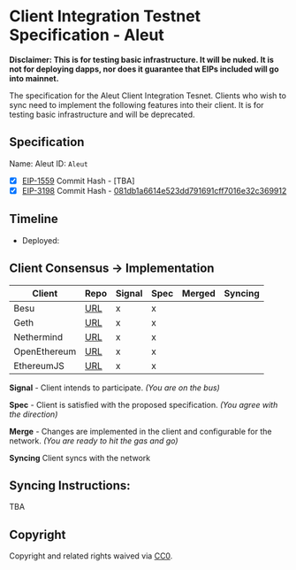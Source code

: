 # Client Integration Testnet Specification - Aleut

**Disclaimer: This is for testing basic infrastructure. It will be nuked. It is not for deploying dapps, nor does it guarantee that EIPs included will go into mainnet.**

The specification for the Aleut Client Integration Tesnet. Clients who wish to sync need to implement the following features into their client. It is for testing basic infrastructure and will be deprecated.

## Specification

Name: Aleut
ID: `Aleut`

  - [x] [EIP-1559](https://eips.ethereum.org/EIPS/eip-1559) Commit Hash - [TBA]
  - [x] [EIP-3198](https://eips.ethereum.org/EIPS/eip-3198) Commit Hash - [081db1a6614e523dd791691cff7016e32c369912](https://github.com/ethereum/EIPs/commit/081db1a6614e523dd791691cff7016e32c369912) 

## Timeline

 - Deployed:

## Client Consensus -> Implementation 


| **Client**   | Repo                     | Signal | Spec | Merged | Syncing |
|--------------|--------------------------|--------|------|--------|---------|
| Besu         | [URL][besu-repo]         | x      | x    |        |         |
| Geth         | [URL][geth-repo]         | x      | x    |        |         |
| Nethermind   | [URL][nethermind-repo]   | x      | x    |        |         |
| OpenEthereum | [URL][openethereum-repo] | x      | x    |        |         |
| EthereumJS   | [URL][ethereumjs-repo]   | x      | x    |        |         |

**Signal** -
Client intends to participate. *(You are on the bus)*

**Spec** -
Client is satisfied with the proposed specification. *(You agree with the direction)*

**Merge** -
Changes are implemented in the client and configurable for the network. *(You are ready to hit the gas and go)*

**Syncing**
Client syncs with the network

## Syncing Instructions:

TBA


## Copyright
Copyright and related rights waived via [CC0](https://creativecommons.org/publicdomain/zero/1.0/).


[besu-repo]: https://github.com/hyperledger/besu
[geth-repo]: https://github.com/ethereum/go-ethereum
[nethermind-repo]: https://github.com/NethermindEth/nethermind
[openethereum-repo]: https://github.com/openethereum/openethereum
[ethereumjs-repo]: https://github.com/ethereumjs/ethereumjs-monorepo/tree/master/packages/client